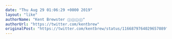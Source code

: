 ```yaml
---
date: "Thu Aug 29 01:06:29 +0000 2019"
layout: "like"
authorName: "Kent Brewster ⓧⓞⓧⓞ"
authorUrl: "https://twitter.com/kentbrew"
originalPost: "https://twitter.com/kentbrew/status/1166879764029657089"
---
```

